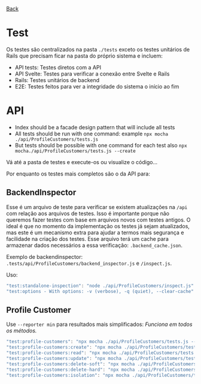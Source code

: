 [Back](../README.md)

# Test

Os testes são centralizados na pasta `./tests` exceto os testes unitários de Rails que precisam ficar na pasta do próprio sistema e incluem:

- API tests: Testes diretos com a API
- API Svelte: Testes para verificar a conexão entre Svelte e Rails
- Rails: Testes unitários de backend
- E2E: Testes feitos para ver a integridade do sistema o início ao fim

# API

* Index should be a facade design pattern that will include all tests
* All tests should be run with one command: example `npx mocha ./api/ProfileCustomers/tests.js`
* But tests should be possible with one command for each test also `npx mocha./api/ProfileCustomers/tests.js --create`

Vá até a pasta de testes e execute-os ou visualize o código...

Por enquanto os testes mais completos são o da API para:

## BackendInspector
Esse é um arquivo de teste para verificar se existem atualizações na `/api` com relação aos arquivos de testes. Isso é importante porque não queremos fazer testes com base em arquivos novos com testes antigos. O ideal é que no momento da implementação os testes já sejam atualizados, mas este é um mecanismo extra para ajudar a termos mais segurança e facilidade na criação dos testes. Esse arquivo terá um cache para armazenar dados necessários a essa verificação: `.backend_cache.json`.

Exemplo de backendinspector: `.tests/api/ProfileCustomers/backend_inspector.js` e `/inspect.js`.

Uso:
```js
"test:standalone-inspection": "node ./api/ProfileCustomers/inspect.js"
"test:options - With options: -v (verbose), -q (quiet), --clear-cache"
```

## Profile Customer

Use `--reporter min` para resultados mais simplificados: _Funciona em todos os métodos._

```js
"test:profile-customers": "npx mocha ./api/ProfileCustomers/tests.js --reporter min"
"test:profile-customers:create": "npx mocha ./api/ProfileCustomers/tests.js --create"
"test:profile-customers:read": "npx mocha ./api/ProfileCustomers/tests.js --read"
"test:profile-customers:update": "npx mocha ./api/ProfileCustomers/tests.js --update"
"test:profile-customers:delete-soft": "npx mocha ./api/ProfileCustomers/tests.js --delete-soft"
"test:profile-customers:delete-hard": "npx mocha ./api/ProfileCustomers/tests.js --delete-hard"
"test:profile-customers:isolation": "npx mocha ./api/ProfileCustomers/tests.js --isolation"
```

